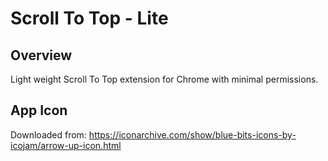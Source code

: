 # Scroll To Top - Lite

## Overview
Light weight Scroll To Top extension for Chrome with minimal permissions.


## App Icon
Downloaded from: https://iconarchive.com/show/blue-bits-icons-by-icojam/arrow-up-icon.html

